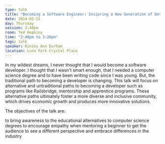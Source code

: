 ```yaml
---
type: talk
title: "Becoming a Software Engineer: Insipring a New Generation of Developers"
date: 2014-02-21
day: Thursday
session: 2:40pm
room: Ted Hopkins
time: "2:40pm to 3:20pm"
tags: talk
speaker: Kinsey Ann Durham
location: Luna Park Crystal Place
---
```


In my wildest dreams, I never thought that I would become a software developer. I thought that I wasn't smart enough, that I needed a computer science degree and to have been writing code since I was young. But, the traditional path to becoming a developer is changing. This talk will focus on alternative and untraditional paths to becoming a developer such as programs like Railsbridge, mentorship and apprentice programs. These alternative paths ultimately foster a more diverse and inclusive community, which drives economic growth and produces more innovative solutions.

The objectives of the talk are:

to bring awareness to the educational alternatives to computer science degrees
to encourage empathy when mentoring a beginner
to get the audience to see a different perspective and embrace differences in the industry
